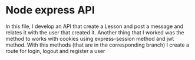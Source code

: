 # Node express API

<p>In this file, I develop an API that create a Lesson and post 
a message and relates it with the user that created it.
Another thing that I worked was the method to works with cookies using express-session method and 
jwt method. With this methods (that are in the corresponding branch) I create a route for 
login, logout and register a user</p>

